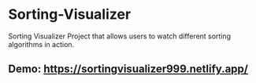 # Sorting-Visualizer
Sorting Visualizer Project that allows users to watch different sorting algorithms in action.

## Demo: https://sortingvisualizer999.netlify.app/
